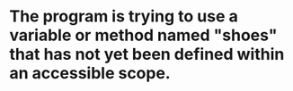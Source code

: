 # The program is trying to use a variable or method named "shoes" that has not yet been defined within an accessible scope.
